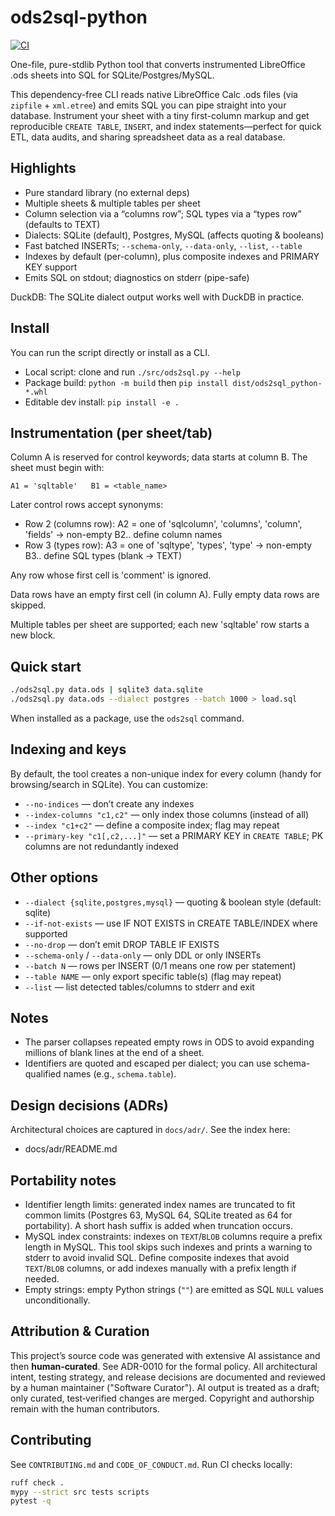 # ods2sql-python
[![CI](https://github.com/arturormk/ods2sql-python/actions/workflows/ci.yml/badge.svg?branch=main)](https://github.com/arturormk/ods2sql-python/actions/workflows/ci.yml)

One-file, pure-stdlib Python tool that converts instrumented LibreOffice .ods sheets into SQL for SQLite/Postgres/MySQL.

This dependency-free CLI reads native LibreOffice Calc .ods files (via `zipfile` + `xml.etree`) and emits SQL you can pipe straight into your database. Instrument your sheet with a tiny first-column markup and get reproducible `CREATE TABLE`, `INSERT`, and index statements—perfect for quick ETL, data audits, and sharing spreadsheet data as a real database.

## Highlights

- Pure standard library (no external deps)
- Multiple sheets & multiple tables per sheet
- Column selection via a “columns row”; SQL types via a “types row” (defaults to TEXT)
- Dialects: SQLite (default), Postgres, MySQL (affects quoting & booleans)
- Fast batched INSERTs; `--schema-only`, `--data-only`, `--list`, `--table`
- Indexes by default (per-column), plus composite indexes and PRIMARY KEY support
- Emits SQL on stdout; diagnostics on stderr (pipe-safe)

DuckDB: The SQLite dialect output works well with DuckDB in practice.

## Install

You can run the script directly or install as a CLI.

- Local script: clone and run `./src/ods2sql.py --help`
- Package build: `python -m build` then `pip install dist/ods2sql_python-*.whl`
- Editable dev install: `pip install -e .`

## Instrumentation (per sheet/tab)

Column A is reserved for control keywords; data starts at column B. The sheet must begin with:

```
A1 = 'sqltable'   B1 = <table_name>
```

Later control rows accept synonyms:

- Row 2 (columns row): A2 = one of 'sqlcolumn', 'columns', 'column', 'fields'  → non-empty B2.. define column names
- Row 3 (types row):   A3 = one of 'sqltype', 'types', 'type'                  → non-empty B3.. define SQL types (blank → TEXT)

Any row whose first cell is 'comment' is ignored.

Data rows have an empty first cell (in column A). Fully empty data rows are skipped.

Multiple tables per sheet are supported; each new 'sqltable' row starts a new block.

## Quick start

```bash
./ods2sql.py data.ods | sqlite3 data.sqlite
./ods2sql.py data.ods --dialect postgres --batch 1000 > load.sql
```

When installed as a package, use the `ods2sql` command.

## Indexing and keys

By default, the tool creates a non-unique index for every column (handy for browsing/search in SQLite). You can customize:

- `--no-indices`  — don’t create any indexes
- `--index-columns "c1,c2"` — only index those columns (instead of all)
- `--index "c1+c2"` — define a composite index; flag may repeat
- `--primary-key "c1[,c2,...]"` — set a PRIMARY KEY in `CREATE TABLE`; PK columns are not redundantly indexed

## Other options

- `--dialect {sqlite,postgres,mysql}` — quoting & boolean style (default: sqlite)
- `--if-not-exists` — use IF NOT EXISTS in CREATE TABLE/INDEX where supported
- `--no-drop` — don’t emit DROP TABLE IF EXISTS
- `--schema-only` / `--data-only` — only DDL or only INSERTs
- `--batch N` — rows per INSERT (0/1 means one row per statement)
- `--table NAME` — only export specific table(s) (flag may repeat)
- `--list` — list detected tables/columns to stderr and exit

## Notes

- The parser collapses repeated empty rows in ODS to avoid expanding millions of blank lines at the end of a sheet.
- Identifiers are quoted and escaped per dialect; you can use schema-qualified names (e.g., `schema.table`).

## Design decisions (ADRs)

Architectural choices are captured in `docs/adr/`. See the index here:

- docs/adr/README.md

## Portability notes

- Identifier length limits: generated index names are truncated to fit common limits (Postgres 63, MySQL 64, SQLite treated as 64 for portability). A short hash suffix is added when truncation occurs.
- MySQL index constraints: indexes on `TEXT`/`BLOB` columns require a prefix length in MySQL. This tool skips such indexes and prints a warning to stderr to avoid invalid SQL. Define composite indexes that avoid `TEXT`/`BLOB` columns, or add indexes manually with a prefix length if needed.
- Empty strings: empty Python strings (`""`) are emitted as SQL `NULL` values unconditionally.

## Attribution & Curation

This project’s source code was generated with extensive AI assistance and then **human‑curated**. See ADR-0010 for the formal policy. All architectural intent, testing strategy, and release decisions are documented and reviewed by a human maintainer ("Software Curator"). AI output is treated as a draft; only curated, test‑verified changes are merged. Copyright and authorship remain with the human contributors.

## Contributing

See `CONTRIBUTING.md` and `CODE_OF_CONDUCT.md`. Run CI checks locally:

```bash
ruff check .
mypy --strict src tests scripts
pytest -q
```
